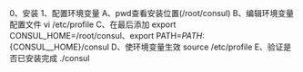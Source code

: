 0、安装
1、配置环境变量
A、pwd查看安装位置(/root/consul)
B、编辑环境变量配置文件 vi /etc/profile
C、在最后添加 export CONSUL_HOME=/root/consul、export PATH=${PATH}:${CONSUL__HOME}/consul
D、使环境变量生效 source /etc/profile
E、验证是否已安装完成 ./consul
